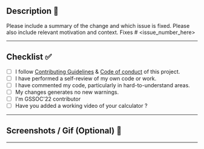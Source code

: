 ## Description 📜

Please include a summary of the change and which issue is fixed. Please also include relevant motivation and context.
Fixes # <issue_number_here>

<hr>
 
## Checklist ✅

<!----Please delete options that are not relevant.And in order to tick the check box just but x inside them for example [x] like this----->

- [ ] I follow [Contributing Guidelines](https://github.com/vasu-1/CalcHub/blob/main/.github/ContributingGuidelines.md) & [Code of conduct](https://github.com/vasu-1/CalcHub/blob/main/.github/CODE_OF_CONDUCT.MD) of this project.
- [ ] I have performed a self-review of my own code or work.
- [ ] I have commented my code, particularly in hard-to-understand areas.
- [ ] My changes generates no new warnings.
- [ ] I'm GSSOC'22 contributor
- [ ] Have you added a working video of your calculator ?

<hr>

<!----Please delete options that are not relevant.And in order to tick the check box just but x inside them for example [x] like this----->

## Screenshots / Gif (Optional) 📸

<hr>
